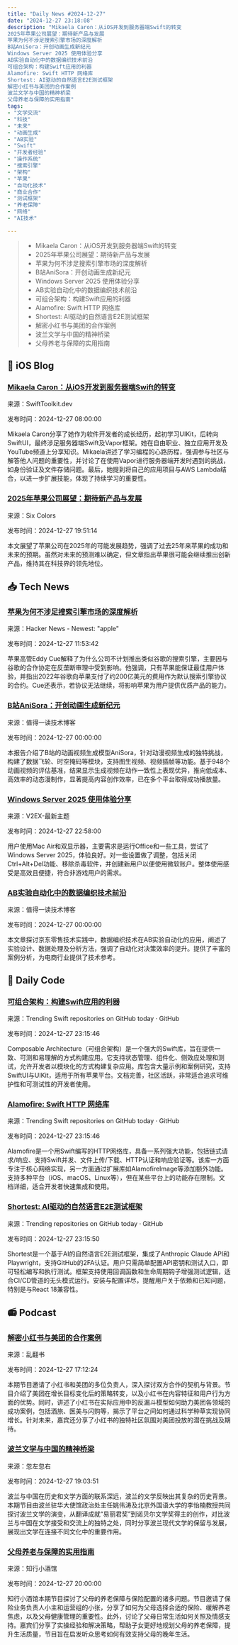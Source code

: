 ```yaml
---
title: "Daily News #2024-12-27"
date: "2024-12-27 23:18:08"
description: "Mikaela Caron：从iOS开发到服务器端Swift的转变
2025年苹果公司展望：期待新产品与发展
苹果为何不涉足搜索引擎市场的深度解析
B站AniSora：开创动画生成新纪元
Windows Server 2025 使用体验分享
AB实验自动化中的数据编织技术前沿
可组合架构：构建Swift应用的利器
Alamofire: Swift HTTP 网络库
Shortest: AI驱动的自然语言E2E测试框架
解密小红书与美团的合作案例
波兰文学与中国的精神桥梁
父母养老与保障的实用指南"
tags: 
- "文学交流"
- "科技"
- "未来"
- "动画生成"
- "AB实验"
- "Swift"
- "开发者经验"
- "操作系统"
- "搜索引擎"
- "架构"
- "苹果"
- "自动化技术"
- "商业合作"
- "测试框架"
- "养老保障"
- "网络"
- "AI技术"

---
```


> - Mikaela Caron：从iOS开发到服务器端Swift的转变
> - 2025年苹果公司展望：期待新产品与发展
> - 苹果为何不涉足搜索引擎市场的深度解析
> - B站AniSora：开创动画生成新纪元
> - Windows Server 2025 使用体验分享
> - AB实验自动化中的数据编织技术前沿
> - 可组合架构：构建Swift应用的利器
> - Alamofire: Swift HTTP 网络库
> - Shortest: AI驱动的自然语言E2E测试框架
> - 解密小红书与美团的合作案例
> - 波兰文学与中国的精神桥梁
> - 父母养老与保障的实用指南

## 🍎 iOS Blog

### [Mikaela Caron：从iOS开发到服务器端Swift的转变](https://swifttoolkit.dev/posts/dc-mikaela)

来源：SwiftToolkit.dev

发布时间：2024-12-27 08:00:00

Mikaela Caron分享了她作为软件开发者的成长经历，起初学习UIKit，后转向SwiftUI，最终涉足服务器端Swift及Vapor框架。她在自由职业、独立应用开发及YouTube频道上分享知识。Mikaela讲述了学习编程的心路历程，强调参与社区与解答他人问题的重要性，并讨论了在使用Vapor进行服务器端开发时遇到的挑战，如身份验证及文件存储问题。最后，她提到将自己的应用项目与AWS Lambda结合，以进一步扩展技能，体现了持续学习的重要性。

### [2025年苹果公司展望：期待新产品与发展](https://www.macworld.com/article/2561523/what-to-expect-from-apple-in-2025.html)

来源：Six Colors

发布时间：2024-12-27 19:51:14

本文展望了苹果公司在2025年的可能发展趋势，强调了过去25年来苹果的成功和未来的预期。虽然对未来的预测难以确定，但文章指出苹果很可能会继续推出创新产品，维持其在科技界的领先地位。

## 📥 Tech News

### [苹果为何不涉足搜索引擎市场的深度解析](https://www.macrumors.com/2024/12/24/apple-explains-why-it-wont-make-search-engine/)

来源：Hacker News - Newest: "apple"

发布时间：2024-12-27 11:53:42

苹果高管Eddy Cue解释了为什么公司不计划推出类似谷歌的搜索引擎，主要因与谷歌的合作协定在反垄断审理中受到影响。他强调，只有苹果能保证最佳用户体验，并指出2022年谷歌向苹果支付了约200亿美元的费用作为默认搜索引擎协议的合约。Cue还表示，若协议无法继续，将影响苹果为用户提供优质产品的能力。

### [B站AniSora：开创动画生成新纪元](https://mp.weixin.qq.com/s/DT9vv8x7Adq8VmyJRIroaA)

来源：值得一读技术博客

发布时间：2024-12-27 00:00:00

本报告介绍了B站的动画视频生成模型AniSora，针对动漫视频生成的独特挑战，构建了数据飞轮、时空掩码等模块，支持图生视频、视频插帧等功能。基于948个动画视频的评估基准，结果显示生成视频在动作一致性上表现优异，推向低成本、高效率的动态漫制作，显著提高内容创作效率，已在多个平台取得成功播放量。

### [Windows Server 2025 使用体验分享](https://www.v2ex.com/t/1100828)

来源：V2EX-最新主题

发布时间：2024-12-27 22:58:00

用户使用Mac Air和双显示器，主要需求是运行Office和一些工具，尝试了Windows Server 2025，体验良好。对一些设置做了调整，包括关闭Ctrl+Alt+Del功能、移除杀毒软件，并创建新用户以便使用微软账户。整体使用感受是高效且便捷，符合非游戏用户的需求。

### [AB实验自动化中的数据编织技术前沿](https://mp.weixin.qq.com/s/NMPot2AfEtsWXVPowZBDOA)

来源：值得一读技术博客

发布时间：2024-12-27 00:00:00

本文章探讨京东零售技术实践中，数据编织技术在AB实验自动化的应用，阐述了实验设计、数据处理及分析方法，强调了自动化对决策效率的提升。提供了丰富的案例分析，为电商行业提供了技术参考。

## 💾 Daily Code

### [可组合架构：构建Swift应用的利器](https://github.com/pointfreeco/swift-composable-architecture)

来源：Trending Swift repositories on GitHub today · GitHub

发布时间：2024-12-27 23:15:46

Composable Architecture（可组合架构）是一个强大的Swift库，旨在提供一致、可测和易理解的方式构建应用。它支持状态管理、组件化、侧效应处理和测试，允许开发者以模块化的方式构建复杂应用。库包含大量示例和案例研究，支持SwiftUI与UIKit，适用于所有苹果平台。文档完善，社区活跃，非常适合追求可维护性和可测试性的开发者使用。

### [Alamofire: Swift HTTP 网络库](https://github.com/Alamofire/Alamofire)

来源：Trending Swift repositories on GitHub today · GitHub

发布时间：2024-12-27 23:15:46

Alamofire是一个用Swift编写的HTTP网络库，具备一系列强大功能，包括链式请求/响应、支持Swift并发、文件上传/下载、HTTP认证和响应验证等。该库一方面专注于核心网络实现，另一方面通过扩展库如AlamofireImage等添加额外功能。支持多种平台（iOS、macOS、Linux等），但在某些平台上的功能存在限制。文档详细，适合开发者快速集成和使用。

### [Shortest: AI驱动的自然语言E2E测试框架](https://github.com/anti-work/shortest)

来源：Trending repositories on GitHub today · GitHub

发布时间：2024-12-27 23:15:50

Shortest是一个基于AI的自然语言E2E测试框架，集成了Anthropic Claude API和Playwright，支持GitHub的2FA认证。用户只需简单配置API密钥和测试入口，即可轻松编写和执行测试。框架支持使用回调函数和生命周期钩子增强测试逻辑，适合CI/CD管道的无头模式运行。安装与配置详尽，提醒用户关于依赖和已知问题，特别是与React 18兼容性。

## 📻 Podcast

### [解密小红书与美团的合作案例](https://www.xiaoyuzhoufm.com/episode/676e5d051e823e72d332d12e)

来源：乱翻书

发布时间：2024-12-27 17:12:24

本期节目邀请了小红书和美团的多位负责人，深入探讨双方合作的契机与背景。节目介绍了美团在增长目标变化后的策略转变，以及小红书在内容特征和用户行为方面的优势。同时，讲述了小红书在实际应用中的反漏斗模型如何助力美团各领域的成功案例，包括酒旅、医美与闪购等，揭示了平台之间如何通过科学种草实现协同增长。针对未来，嘉宾还分享了小红书的独特社区氛围对美团投放的潜在挑战及期待。

### [波兰文学与中国的精神桥梁](https://www.xiaoyuzhoufm.com/episode/676e801215a5fd520e0ea148)

来源：忽左忽右

发布时间：2024-12-27 19:03:51

波兰与中国在历史和文学方面的联系深远，波兰的文学反映出其复杂的历史背景。本期节目由波兰驻华大使馆政治处主任姚伟涛及北京外国语大学的李怡楠教授共同探讨波兰文学的演变，从翻译成就“易丽君奖”到诺贝尔文学奖得主的创作，对比波兰与中国在文学接受和交流上的独特之处，同时分享波兰现代文学的保留与发展，展现出文学在连接不同文化中的重要作用。

### [父母养老与保障的实用指南](https://www.xiaoyuzhoufm.com/episode/676e442e15a5fd520efb0a5a)

来源：知行小酒馆

发布时间：2024-12-27 20:00:00

知行小酒馆本期节目探讨了父母的养老保障与保险配置的诸多问题。节目邀请了保险业务负责人小主和运营组的小张，分享了如何为父母选择合适的保险、缓解养老焦虑，以及父母健康管理的重要性。此外，讨论了父母日常生活如何关照及情感支持。嘉宾们分享了实操经验和解决策略，帮助子女更好地规划父母的养老保障，提升生活质量，节目旨在启发听众思考如何有效支持父母的晚年生活。
